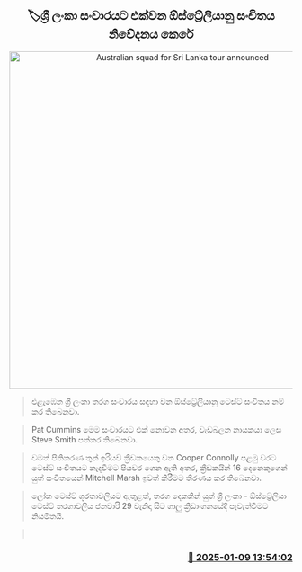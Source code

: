 <p align='center'><b><h2 align='center' title='Australian squad for Sri Lanka tour announced'>🏷ශ්‍රී ලංකා සංචාරයට එක්වන ඕස්ට්‍රේලියානු සංචිතය නිවේදනය කෙරේ</h2></b></p>
<p align='center'><img src='https://helakuru.sgp1.cdn.digitaloceanspaces.com/esana/images/lib/australia-win-test.jpg' width='600' alt='Australian squad for Sri Lanka tour announced'></p>

> එළැඹෙන ශ්‍රී ලංකා තරග සංචාරය සඳහා වන ඕස්ට්‍රේලියානු ටෙස්ට් සංචිතය නම් කර තිබෙනවා.

> Pat Cummins මෙම සංචාරයට එක් නොවන අතර, වැඩබලන නායකයා ලෙස Steve Smith පත්කර තිබෙනවා.

> වමත් පිතිකරණ තුන් ඉරියව් ක්‍රීඩකයෙකු වන Cooper Connolly පළමු වරට ටෙස්ට් සංචිතයට කැදවීමට පියවර ගෙන ඇති අතර, ක්‍රීඩකයින් 16 දෙනෙකුගෙන් යුත් සංචිතයෙන් Mitchell Marsh ඉවත් කිරීමට තීරණය කර තිබෙනවා.

> ලෝක ටෙස්ට් ශූරතාවලියට ඇතුළත්, තරග දෙකකින් යුත් ශ්‍රී ලංකා - ඕස්ට්‍රේලියා ටෙස්ට් තරගාවලිය ජනවාරි 29 වැනිදා සිට ගාලු ක්‍රීඩාංගනයේදී පැවැත්වීමට නියමිතයි.

>  



<h3 align='right'><a href='https://www.helakuru.lk/esana/p/106456/'>📅 2025-01-09 13:54:02</a></h3>
